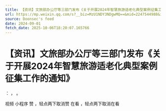 ```yaml
---
title: 【资讯】文旅部办公厅等三部门发布《关于开展2024年智慧旅游适老化典型案例征集工作的通知》
url: https://mp.weixin.qq.com/s?__biz=MzU1NDY3NDgwMQ==&mid=2247544988&idx=5&sn=2ca8aff478308141720982c0eb194b43
source: Doonsec's feed
date: 2024-09-01
fetch_date: 2025-10-06T18:20:07.165766
---
```


# 【资讯】文旅部办公厅等三部门发布《关于开展2024年智慧旅游适老化典型案例征集工作的通知》

：
，
。

视频
小程序
赞
，轻点两下取消赞
在看
，轻点两下取消在看